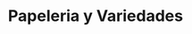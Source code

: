 ---
title: "Papeleria y Variedades"
url: /comuna-3-manrique-medellin-comuna-3-manrrique/papeleria-y-variedades/
shop: Schreibwaren
---